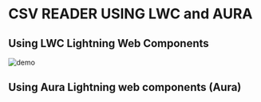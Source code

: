 # CSV READER USING LWC and AURA

## Using LWC Lightning Web Components

![demo](https://i.ibb.co/fk1v557/Captura.png)
 
## Using Aura Lightning web components (Aura)

